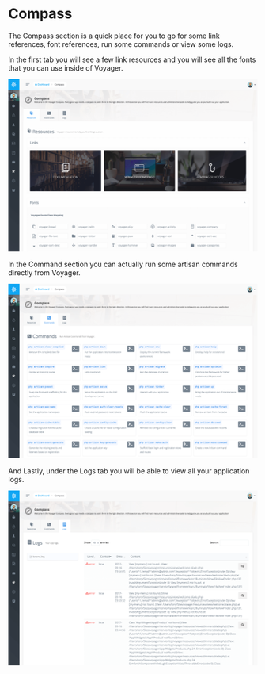 # Compass

The Compass section is a quick place for you to go for some link references, font references, run some commands or view some logs.

In the first tab you will see a few link resources and you will see all the fonts that you can use inside of Voyager.

![](../.gitbook/assets/compass_1.png)

In the Command section you can actually run some artisan commands directly from Voyager.

![](../.gitbook/assets/compass_2.png)

And Lastly, under the Logs tab you will be able to view all your application logs.

![](../.gitbook/assets/compass_3.png)
